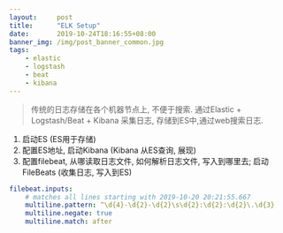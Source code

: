```yaml
---
layout:     post
title:      "ELK Setup"
date:       2019-10-24T18:16:55+08:00
banner_img: /img/post_banner_common.jpg
tags:
    - elastic
    - logstash
    - beat
    - kibana
---
```

> 传统的日志存储在各个机器节点上, 不便于搜索. 通过Elastic + Logstash/Beat + Kibana 采集日志, 存储到ES中,通过web搜索日志.



1. 启动ES (ES用于存储)
2. 配置ES地址, 启动Kibana (Kibana 从ES查询, 展现)
3. 配置filebeat, 从哪读取日志文件, 如何解析日志文件, 写入到哪里去;  启动FileBeats (收集日志, 写入到ES)

```filebeat.yml
filebeat.inputs:
    # matches all lines starting with 2019-10-20 20:21:55.667
    multiline.pattern: ^\d{4}-\d{2}-\d{2}\s\d{2}:\d{2}:\d{2}\.\d{3}
    multiline.negate: true
    multiline.match: after
```